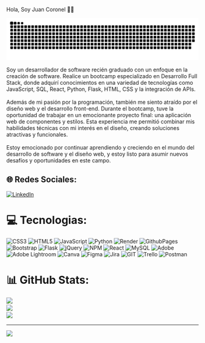 Hola, Soy Juan Coronel 👋🏻

<div align="center">
  <img  src="https://github.com/1999AZZAR/1999AZZAR/blob/main/resources/img/grid-snake.svg"
       alt="snake" /></a>
</div>

Soy un desarrollador de software recién graduado con un enfoque en la creación de software. Realice un bootcamp especializado en Desarrollo Full Stack, donde adquirí conocimientos en una variedad de tecnologías como JavaScript, SQL, React, Python, Flask, HTML, CSS y la integración de APIs.
<br><br>
Además de mi pasión por la programación, también me siento atraído por el diseño web y el desarrollo front-end. Durante el bootcamp, tuve la oportunidad de trabajar en un emocionante proyecto final: una aplicación web de componentes y estilos. Esta experiencia me permitió combinar mis habilidades técnicas con mi interés en el diseño, creando soluciones atractivas y funcionales.
<br><br>
Estoy emocionado por continuar aprendiendo y creciendo en el mundo del desarrollo de software y el diseño web, y estoy listo para asumir nuevos desafíos y oportunidades en este campo.



## 🌐 Redes Sociales:
 [![LinkedIn](https://img.shields.io/badge/LinkedIn-%230077B5.svg?logo=linkedin&logoColor=white)](https://linkedin.com/in/https://www.linkedin.com/in/juan-coronel-363152282/) 

# 💻 Tecnologias:
![CSS3](https://img.shields.io/badge/css3-%231572B6.svg?style=for-the-badge&logo=css3&logoColor=white) ![HTML5](https://img.shields.io/badge/html5-%23E34F26.svg?style=for-the-badge&logo=html5&logoColor=white) ![JavaScript](https://img.shields.io/badge/javascript-%23323330.svg?style=for-the-badge&logo=javascript&logoColor=%23F7DF1E) ![Python](https://img.shields.io/badge/python-3670A0?style=for-the-badge&logo=python&logoColor=ffdd54) ![Render](https://img.shields.io/badge/Render-%46E3B7.svg?style=for-the-badge&logo=render&logoColor=white) ![GithubPages](https://img.shields.io/badge/github%20pages-121013?style=for-the-badge&logo=github&logoColor=white) ![Bootstrap](https://img.shields.io/badge/bootstrap-%238511FA.svg?style=for-the-badge&logo=bootstrap&logoColor=white) ![Flask](https://img.shields.io/badge/flask-%23000.svg?style=for-the-badge&logo=flask&logoColor=white) ![jQuery](https://img.shields.io/badge/jquery-%230769AD.svg?style=for-the-badge&logo=jquery&logoColor=white) ![NPM](https://img.shields.io/badge/NPM-%23CB3837.svg?style=for-the-badge&logo=npm&logoColor=white) ![React](https://img.shields.io/badge/react-%2320232a.svg?style=for-the-badge&logo=react&logoColor=%2361DAFB) ![MySQL](https://img.shields.io/badge/mysql-%2300000f.svg?style=for-the-badge&logo=mysql&logoColor=white) ![Adobe](https://img.shields.io/badge/adobe-%23FF0000.svg?style=for-the-badge&logo=adobe&logoColor=white) ![Adobe Lightroom](https://img.shields.io/badge/Adobe%20Lightroom-31A8FF.svg?style=for-the-badge&logo=Adobe%20Lightroom&logoColor=white) ![Canva](https://img.shields.io/badge/Canva-%2300C4CC.svg?style=for-the-badge&logo=Canva&logoColor=white) ![Figma](https://img.shields.io/badge/figma-%23F24E1E.svg?style=for-the-badge&logo=figma&logoColor=white) ![Jira](https://img.shields.io/badge/jira-%230A0FFF.svg?style=for-the-badge&logo=jira&logoColor=white) ![GIT](https://img.shields.io/badge/Git-fc6d26?style=for-the-badge&logo=git&logoColor=white) ![Trello](https://img.shields.io/badge/Trello-%23026AA7.svg?style=for-the-badge&logo=Trello&logoColor=white) ![Postman](https://img.shields.io/badge/Postman-FF6C37?style=for-the-badge&logo=postman&logoColor=white)
# 📊 GitHub Stats:
![](https://github-readme-stats.vercel.app/api?username=juanocoronel&theme=react&hide_border=false&include_all_commits=false&count_private=false)<br/>
![](https://github-readme-streak-stats.herokuapp.com/?user=juanocoronel&theme=react&hide_border=false)<br/>
![](https://github-readme-stats.vercel.app/api/top-langs/?username=juanocoronel&theme=react&hide_border=false&include_all_commits=false&count_private=false&layout=compact)

---
[![](https://visitcount.itsvg.in/api?id=juanocoronel&icon=6&color=1)](https://visitcount.itsvg.in)

<!-- Proudly created with GPRM ( https://gprm.itsvg.in ) -->
